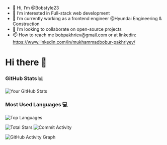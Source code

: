 - 👋 Hi, I’m @Bobstyle23
- 👀 I’m interested in Full-stack web development
- 🌱 I’m currently working as a frontend engineer @Hyundai Engineering & Construction
- 💞️ I’m looking to collaborate on open-source projects
- 📫 How to reach me bobpakhriev@gmail.com or at linkedin: https://www.linkedin.com/in/mukhammadbobur-pakhriyev/


# Hi there 🥷

### GitHub Stats 📊
![Your GitHub Stats](https://github-readme-stats.vercel.app/api?username=Bobstyle23&show_icons=true&theme=dark)

### Most Used Languages 💻
![Top Languages](https://github-readme-stats.vercel.app/api/top-langs/?username=Bobstyle23&layout=compact&theme=dark)

![Total Stars](https://img.shields.io/github/stars/Bobstyle23?style=flat-square&label=Total%20Stars)
![Commit Activity](https://img.shields.io/github/commit-activity/y/Bobstyle23?style=flat-square)

![GitHub Activity Graph](https://github-readme-activity-graph.cyclic.app/graph?username=Bobstyle23&theme=github-dark)
<!---
Bobstyle23/Bobstyle23 is a ✨ special ✨ repository because its `README.md` (this file) appears on your GitHub profile.
You can click the Preview link to take a look at your changes.
--->
